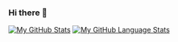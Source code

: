 ### Hi there 👋

[![My GitHub Stats](https://github-readme-stats.vercel.app/api/?username=RohithSurya&count_private=true&theme=tokyonight&showicons=true)]() [![My GitHub Language Stats](https://github-readme-stats.vercel.app/api/top-langs/?username=RohithSurya&langs_count=5&theme=tokyonight)]()
<!--
**RohithSurya/RohithSurya** is a ✨ _special_ ✨ repository because its `README.md` (this file) appears on your GitHub profile.

Here are some ideas to get you started:

- 🔭 I’m currently working on ...
- 🌱 I’m currently learning ...
- 👯 I’m looking to collaborate on ...
- 🤔 I’m looking for help with ...
- 💬 Ask me about ...
- 📫 How to reach me: ...
- 😄 Pronouns: ...
- ⚡ Fun fact: ...
-->
